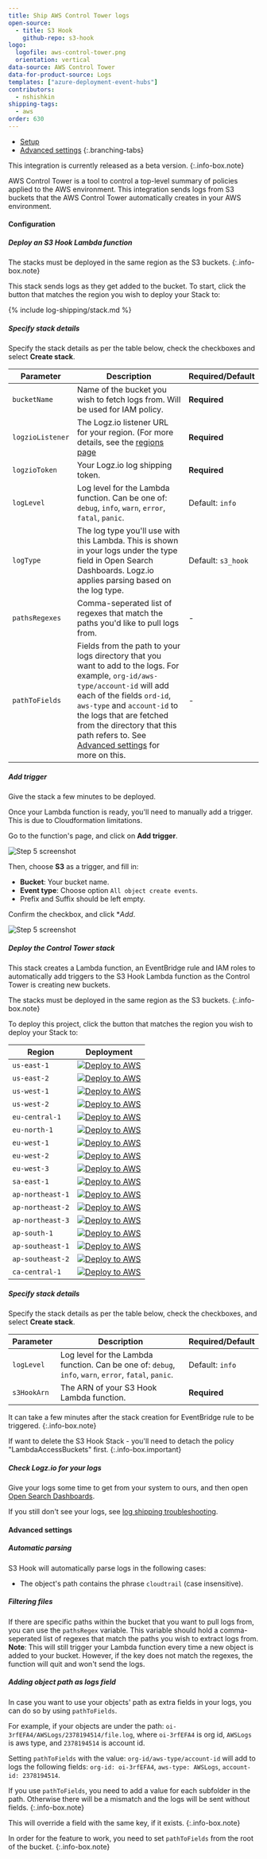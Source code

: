 ```yaml
---
title: Ship AWS Control Tower logs
open-source:
  - title: S3 Hook
    github-repo: s3-hook
logo:
  logofile: aws-control-tower.png
  orientation: vertical
data-source: AWS Control Tower
data-for-product-source: Logs
templates: ["azure-deployment-event-hubs"]
contributors:
  - nshishkin
shipping-tags:
  - aws
order: 630
---
```

<!-- tabContainer:start -->
<div class="branching-container">

* [Setup](#setup)
* [Advanced settings](#Advanced)
{:.branching-tabs}

<!-- tab:start -->
<div id="setup">


<!-- info-box-start:info -->
This integration is currently released as a beta version.
{:.info-box.note}
<!-- info-box-end -->


AWS Control Tower is a tool to control a top-level summary of policies applied to the AWS environment. This integration sends logs from S3 buckets that the AWS Control Tower automatically creates in your AWS environment.


#### Configuration

<div class="tasklist">

##### Deploy an S3 Hook Lambda function

<!-- info-box-start:info -->
The stacks must be deployed in the same region as the S3 buckets.
{:.info-box.note}
<!-- info-box-end -->

This stack sends logs as they get added to the bucket. To start, click the button that matches the region you wish to deploy your Stack to:


{% include log-shipping/stack.md %}


##### Specify stack details

Specify the stack details as per the table below, check the checkboxes and select **Create stack**.

| Parameter        | Description                                                                                                                                                                                                                                                         | Required/Default   |
|------------------|---------------------------------------------------------------------------------------------------------------------------------------------------------------------------------------------------------------------------------------------------------------------|--------------------|
| `bucketName`     | Name of the bucket you wish to fetch logs from. Will be used for IAM policy.                                                                                                                                                                                        | **Required**       |
| `logzioListener` | The Logz.io listener URL for your region. (For more details, see the [regions page](https://docs.logz.io/user-guide/accounts/account-region.html)                                                                                                                   | **Required**       |
| `logzioToken`    | Your Logz.io log shipping token.                                                                                                                                                                                                                                    | **Required**       |
| `logLevel`       | Log level for the Lambda function. Can be one of: `debug`, `info`, `warn`, `error`, `fatal`, `panic`.                                                                                                                                                               | Default: `info`    |
| `logType`        | The log type you'll use with this Lambda. This is shown in your logs under the type field in Open Search Dashboards. Logz.io applies parsing based on the log type.                                                                                                                 | Default: `s3_hook` |
| `pathsRegexes`   | Comma-seperated list of regexes that match the paths you'd like to pull logs from.                                                                                                                                                                                  | -                  |
| `pathToFields`   | Fields from the path to your logs directory that you want to add to the logs. For example, `org-id/aws-type/account-id` will add each of the fields `ord-id`, `aws-type` and `account-id` to the logs that are fetched from the directory that this path refers to. See [Advanced settings](#Advanced) for more on this. | -                  |


##### Add trigger

Give the stack a few minutes to be deployed.

Once your Lambda function is ready, you'll need to manually add a trigger. This is due to Cloudformation limitations.

Go to the function's page, and click on **Add trigger**.

![Step 5 screenshot](https://dytvr9ot2sszz.cloudfront.net/logz-docs/control-tower/s3-hook-stack-05.png)

Then, choose **S3** as a trigger, and fill in:

- **Bucket**: Your bucket name.
- **Event type**: Choose option `All object create events`.
- Prefix and Suffix should be left empty.

Confirm the checkbox, and click **Add*.

![Step 5 screenshot](https://dytvr9ot2sszz.cloudfront.net/logz-docs/control-tower/s3-hook-stack-06.png)


##### Deploy the Control Tower stack

This stack creates a Lambda function, an EventBridge rule and IAM roles to automatically add triggers to the S3 Hook Lambda function as the Control Tower is creating new buckets. 



<!-- info-box-start:info -->
The stacks must be deployed in the same region as the S3 buckets.
{:.info-box.note}
<!-- info-box-end -->


To deploy this project, click the button that matches the region you wish to deploy your Stack to:

| Region           | Deployment                                                                                                                                                                                                                                                                                                                                           |
|------------------|------------------------------------------------------------------------------------------------------------------------------------------------------------------------------------------------------------------------------------------------------------------------------------------------------------------------------------------------------|
| `us-east-1`      | [![Deploy to AWS](https://dytvr9ot2sszz.cloudfront.net/logz-docs/lights/LightS-button.png)](https://console.aws.amazon.com/cloudformation/home?region=us-east-1#/stacks/create/review?templateURL=https://logzio-aws-integrations-us-east-1.s3.amazonaws.com/s3-hook/control-tower/0.0.2/sam-template.yaml&stackName=logzio-control-tower&param_logzioToken=<<LOG-SHIPPING-TOKEN>>&param_logzioListener=https://<<LISTENER-HOST>>:8071)           | 
| `us-east-2`      | [![Deploy to AWS](https://dytvr9ot2sszz.cloudfront.net/logz-docs/lights/LightS-button.png)](https://console.aws.amazon.com/cloudformation/home?region=us-east-2#/stacks/create/review?templateURL=https://logzio-aws-integrations-us-east-2.s3.amazonaws.com/s3-hook/control-tower/0.0.2/sam-template.yaml&stackName=logzio-control-tower&param_logzioToken=<<LOG-SHIPPING-TOKEN>>&param_logzioListener=https://<<LISTENER-HOST>>:8071)           | 
| `us-west-1`      | [![Deploy to AWS](https://dytvr9ot2sszz.cloudfront.net/logz-docs/lights/LightS-button.png)](https://console.aws.amazon.com/cloudformation/home?region=us-west-1#/stacks/create/review?templateURL=https://logzio-aws-integrations-us-west-1.s3.amazonaws.com/s3-hook/control-tower/0.0.2/sam-template.yaml&stackName=logzio-control-tower&param_logzioToken=<<LOG-SHIPPING-TOKEN>>&param_logzioListener=https://<<LISTENER-HOST>>:8071)           | 
| `us-west-2`      | [![Deploy to AWS](https://dytvr9ot2sszz.cloudfront.net/logz-docs/lights/LightS-button.png)](https://console.aws.amazon.com/cloudformation/home?region=us-west-2#/stacks/create/review?templateURL=https://logzio-aws-integrations-us-west-2.s3.amazonaws.com/s3-hook/control-tower/0.0.2/sam-template.yaml&stackName=logzio-control-tower&param_logzioToken=<<LOG-SHIPPING-TOKEN>>&param_logzioListener=https://<<LISTENER-HOST>>:8071)           | 
| `eu-central-1`   | [![Deploy to AWS](https://dytvr9ot2sszz.cloudfront.net/logz-docs/lights/LightS-button.png)](https://console.aws.amazon.com/cloudformation/home?region=eu-central-1#/stacks/create/review?templateURL=https://logzio-aws-integrations-eu-central-1.s3.amazonaws.com/s3-hook/control-tower/0.0.2/sam-template.yaml&stackName=logzio-control-tower&param_logzioToken=<<LOG-SHIPPING-TOKEN>>&param_logzioListener=https://<<LISTENER-HOST>>:8071)     | 
| `eu-north-1`     | [![Deploy to AWS](https://dytvr9ot2sszz.cloudfront.net/logz-docs/lights/LightS-button.png)](https://console.aws.amazon.com/cloudformation/home?region=eu-north-1#/stacks/create/review?templateURL=https://logzio-aws-integrations-eu-north-1.s3.amazonaws.com/s3-hook/control-tower/0.0.2/sam-template.yaml&stackName=logzio-control-tower&param_logzioToken=<<LOG-SHIPPING-TOKEN>>&param_logzioListener=https://<<LISTENER-HOST>>:8071)         | 
| `eu-west-1`      | [![Deploy to AWS](https://dytvr9ot2sszz.cloudfront.net/logz-docs/lights/LightS-button.png)](https://console.aws.amazon.com/cloudformation/home?region=eu-west-1#/stacks/create/review?templateURL=https://logzio-aws-integrations-eu-west-1.s3.amazonaws.com/s3-hook/control-tower/0.0.2/sam-template.yaml&stackName=logzio-control-tower&param_logzioToken=<<LOG-SHIPPING-TOKEN>>&param_logzioListener=https://<<LISTENER-HOST>>:8071)           | 
| `eu-west-2`      | [![Deploy to AWS](https://dytvr9ot2sszz.cloudfront.net/logz-docs/lights/LightS-button.png)](https://console.aws.amazon.com/cloudformation/home?region=eu-west-2#/stacks/create/review?templateURL=https://logzio-aws-integrations-eu-west-2.s3.amazonaws.com/s3-hook/control-tower/0.0.2/sam-template.yaml&stackName=logzio-control-tower&param_logzioToken=<<LOG-SHIPPING-TOKEN>>&param_logzioListener=https://<<LISTENER-HOST>>:8071)           | 
| `eu-west-3`      | [![Deploy to AWS](https://dytvr9ot2sszz.cloudfront.net/logz-docs/lights/LightS-button.png)](https://console.aws.amazon.com/cloudformation/home?region=eu-west-3#/stacks/create/review?templateURL=https://logzio-aws-integrations-eu-west-3.s3.amazonaws.com/s3-hook/control-tower/0.0.2/sam-template.yaml&stackName=logzio-control-tower&param_logzioToken=<<LOG-SHIPPING-TOKEN>>&param_logzioListener=https://<<LISTENER-HOST>>:8071)           | 
| `sa-east-1`      | [![Deploy to AWS](https://dytvr9ot2sszz.cloudfront.net/logz-docs/lights/LightS-button.png)](https://console.aws.amazon.com/cloudformation/home?region=sa-east-1#/stacks/create/review?templateURL=https://logzio-aws-integrations-sa-east-1.s3.amazonaws.com/s3-hook/control-tower/0.0.2/sam-template.yaml&stackName=logzio-control-tower&param_logzioToken=<<LOG-SHIPPING-TOKEN>>&param_logzioListener=https://<<LISTENER-HOST>>:8071)           | 
| `ap-northeast-1` | [![Deploy to AWS](https://dytvr9ot2sszz.cloudfront.net/logz-docs/lights/LightS-button.png)](https://console.aws.amazon.com/cloudformation/home?region=ap-northeast-1#/stacks/create/review?templateURL=https://logzio-aws-integrations-ap-northeast-1.s3.amazonaws.com/s3-hook/control-tower/0.0.2/sam-template.yaml&stackName=logzio-control-tower&param_logzioToken=<<LOG-SHIPPING-TOKEN>>&param_logzioListener=https://<<LISTENER-HOST>>:8071) | 
| `ap-northeast-2` | [![Deploy to AWS](https://dytvr9ot2sszz.cloudfront.net/logz-docs/lights/LightS-button.png)](https://console.aws.amazon.com/cloudformation/home?region=ap-northeast-2#/stacks/create/review?templateURL=https://logzio-aws-integrations-ap-northeast-2.s3.amazonaws.com/s3-hook/control-tower/0.0.2/sam-template.yaml&stackName=logzio-control-tower&param_logzioToken=<<LOG-SHIPPING-TOKEN>>&param_logzioListener=https://<<LISTENER-HOST>>:8071) | 
| `ap-northeast-3` | [![Deploy to AWS](https://dytvr9ot2sszz.cloudfront.net/logz-docs/lights/LightS-button.png)](https://console.aws.amazon.com/cloudformation/home?region=ap-northeast-3#/stacks/create/review?templateURL=https://logzio-aws-integrations-ap-northeast-3.s3.amazonaws.com/s3-hook/control-tower/0.0.2/sam-template.yaml&stackName=logzio-control-tower&param_logzioToken=<<LOG-SHIPPING-TOKEN>>&param_logzioListener=https://<<LISTENER-HOST>>:8071) | 
| `ap-south-1`     | [![Deploy to AWS](https://dytvr9ot2sszz.cloudfront.net/logz-docs/lights/LightS-button.png)](https://console.aws.amazon.com/cloudformation/home?region=ap-south-1#/stacks/create/review?templateURL=https://logzio-aws-integrations-ap-south-1.s3.amazonaws.com/s3-hook/control-tower/0.0.2/sam-template.yaml&stackName=logzio-control-tower&param_logzioToken=<<LOG-SHIPPING-TOKEN>>&param_logzioListener=https://<<LISTENER-HOST>>:8071)         | 
| `ap-southeast-1` | [![Deploy to AWS](https://dytvr9ot2sszz.cloudfront.net/logz-docs/lights/LightS-button.png)](https://console.aws.amazon.com/cloudformation/home?region=ap-southeast-1#/stacks/create/review?templateURL=https://logzio-aws-integrations-ap-southeast-1.s3.amazonaws.com/s3-hook/control-tower/0.0.2/sam-template.yaml&stackName=logzio-control-tower&param_logzioToken=<<LOG-SHIPPING-TOKEN>>&param_logzioListener=https://<<LISTENER-HOST>>:8071) | 
| `ap-southeast-2` | [![Deploy to AWS](https://dytvr9ot2sszz.cloudfront.net/logz-docs/lights/LightS-button.png)](https://console.aws.amazon.com/cloudformation/home?region=ap-southeast-2#/stacks/create/review?templateURL=https://logzio-aws-integrations-ap-southeast-2.s3.amazonaws.com/s3-hook/control-tower/0.0.2/sam-template.yaml&stackName=logzio-control-tower&param_logzioToken=<<LOG-SHIPPING-TOKEN>>&param_logzioListener=https://<<LISTENER-HOST>>:8071) | 
| `ca-central-1`   | [![Deploy to AWS](https://dytvr9ot2sszz.cloudfront.net/logz-docs/lights/LightS-button.png)](https://console.aws.amazon.com/cloudformation/home?region=ca-central-1#/stacks/create/review?templateURL=https://logzio-aws-integrations-ca-central-1.s3.amazonaws.com/s3-hook/control-tower/0.0.2/sam-template.yaml&stackName=logzio-control-tower&param_logzioToken=<<LOG-SHIPPING-TOKEN>>&param_logzioListener=https://<<LISTENER-HOST>>:8071)     | 


##### Specify stack details

Specify the stack details as per the table below, check the checkboxes, and select **Create stack**.

| Parameter   | Description                                                                                           | Required/Default |
|-------------|-------------------------------------------------------------------------------------------------------|------------------|
| `logLevel`  | Log level for the Lambda function. Can be one of: `debug`, `info`, `warn`, `error`, `fatal`, `panic`. | Default: `info`  |
| `s3HookArn` | The ARN of your S3 Hook Lambda function.                                                              | **Required**     |


<!-- info-box-start:info -->
It can take a few minutes after the stack creation for EventBridge rule to be triggered.
{:.info-box.note}
<!-- info-box-end -->

<!-- info-box-start:info -->
If want to delete the S3 Hook Stack - you'll need to detach the policy "LambdaAccessBuckets" first.
{:.info-box.important}
<!-- info-box-end -->

##### Check Logz.io for your logs

Give your logs some time to get from your system to ours, and then open [Open Search Dashboards](https://app.logz.io/#/dashboard/osd).

If you still don't see your logs, see [log shipping troubleshooting]({{site.baseurl}}/user-guide/log-shipping/log-shipping-troubleshooting.html).



</div>
</div>
<!-- tab:end -->

<!-- tab:start -->
<div id="Advanced">

#### Advanced settings

##### Automatic parsing

S3 Hook will automatically parse logs in the following cases:

- The object's path contains the phrase `cloudtrail` (case insensitive).

##### Filtering files

If there are specific paths within the bucket that you want to pull logs from, you can use the `pathsRegex` variable.
This variable should hold a comma-seperated list of regexes that match the paths you wish to extract logs from.
**Note**: This will still trigger your Lambda function every time a new object is added to your bucket. However, if the key does not match the regexes, the function will quit and won't send the logs.


##### Adding object path as logs field

In case you want to use your objects' path as extra fields in your logs, you can do so by using `pathToFields`.

For example, if your objects are under the path: `oi-3rfEFA4/AWSLogs/2378194514/file.log`, where `oi-3rfEFA4` is org id, `AWSLogs` is aws type, and `2378194514` is account id. 

Setting `pathToFields` with the value: `org-id/aws-type/account-id` will add to logs the following fields:
`org-id: oi-3rfEFA4`, `aws-type: AWSLogs`, `account-id: 2378194514`.

<!-- info-box-start:info -->
If you use `pathToFields`, you need to add a value for each subfolder in the path. Otherwise there will be a mismatch and the logs will be sent without fields.
{:.info-box.note}
<!-- info-box-end -->

<!-- info-box-start:info -->
This will override a field with the same key, if it exists.
{:.info-box.note}
<!-- info-box-end -->

<!-- info-box-start:info -->
In order for the feature to work, you need to set `pathToFields` from the root of the bucket.
{:.info-box.note}
<!-- info-box-end -->

</div>
<!-- tab:end -->

</div>
<!-- tabContainer:end -->

